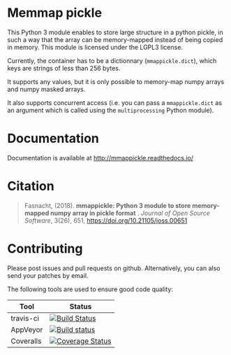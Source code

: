 Memmap pickle
=============

This Python 3 module enables to store large structure in a python pickle, 
in such a way that the array can be memory-mapped instead of being copied in memory. This module is licensed under the LGPL3 license.

Currently, the container has to be a dictionnary (`mmappickle.dict`), which keys are strings of less than 256 bytes.

It supports any values, but it is only possible to memory-map numpy arrays and numpy masked arrays.

It also supports concurrent access (i.e. you can pass a `mmappickle.dict` as an argument which is called using the `multiprocessing` Python module).

Documentation
=============

Documentation is available at http://mmappickle.readthedocs.io/

Citation
========

> Fasnacht, (2018). **mmappickle: Python 3 module to store memory-mapped numpy array in pickle format** . *Journal of Open Source Software*, 3(26), 651, https://doi.org/10.21105/joss.00651

Contributing
============

Please post issues and pull requests on github. Alternatively, you can also send your patches by email.

The following tools are used to ensure good code quality:

Tool         | Status
------------ | -------------
travis-ci | [![Build Status](https://travis-ci.org/UniNE-CHYN/mmappickle.svg?branch=master)](https://travis-ci.org/UniNE-CHYN/mmappickle)
AppVeyor | [![Build status](https://ci.appveyor.com/api/projects/status/rb3b0s0u6k8vmxfx?svg=true)](https://ci.appveyor.com/project/lfasnacht/mmappickle)
Coveralls | [![Coverage Status](https://coveralls.io/repos/github/UniNE-CHYN/mmappickle/badge.svg?branch=master)](https://coveralls.io/github/UniNE-CHYN/mmappickle?branch=master)
